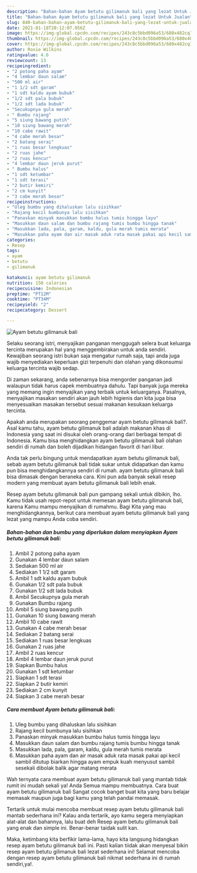 ```yaml
---
description: "Bahan-bahan Ayam betutu gilimanuk bali yang lezat Untuk Jualan"
title: "Bahan-bahan Ayam betutu gilimanuk bali yang lezat Untuk Jualan"
slug: 840-bahan-bahan-ayam-betutu-gilimanuk-bali-yang-lezat-untuk-jualan
date: 2021-01-18T20:12:07.056Z
image: https://img-global.cpcdn.com/recipes/243c8c5bbd096a53/680x482cq70/ayam-betutu-gilimanuk-bali-foto-resep-utama.jpg
thumbnail: https://img-global.cpcdn.com/recipes/243c8c5bbd096a53/680x482cq70/ayam-betutu-gilimanuk-bali-foto-resep-utama.jpg
cover: https://img-global.cpcdn.com/recipes/243c8c5bbd096a53/680x482cq70/ayam-betutu-gilimanuk-bali-foto-resep-utama.jpg
author: Roxie Wilkins
ratingvalue: 4.6
reviewcount: 13
recipeingredient:
- "2 potong paha ayam"
- "4 lembar daun salam"
- "500 ml air"
- "1 1/2 sdt garam"
- "1 sdt kaldu ayam bubuk"
- "1/2 sdt pala bubuk"
- "1/2 sdt lada bubuk"
- "Secukupnya gula merah"
- " Bumbu rajang"
- "5 siung bawang putih"
- "10 siung bawang merah"
- "10 cabe rawit"
- "4 cabe merah besar"
- "2 batang serai"
- "1 ruas besar lengkuas"
- "2 ruas jahe"
- "2 ruas kencur"
- "4 lembar daun jeruk purut"
- " Bumbu halus"
- "1 sdt ketumbar"
- "1 sdt terasi"
- "2 butir kemiri"
- "2 cm kunyit"
- "3 cabe merah besar"
recipeinstructions:
- "Uleg bumbu yang dihaluskan lalu sisihkan"
- "Rajang kecil bumbunya lalu sisihkan"
- "Panaskan minyak masukkan bumbu halus tumis hingga layu"
- "Masukkan daun salam dan bumbu rajang tumis bumbu hingga tanak"
- "Masukkan lada, pala, garam, kaldu, gula merah tumis merata"
- "Masukkan paha ayam dan air masak aduk rata masak pakai api kecil sambil ditutup biarkan hingga ayam empuk kuah menyusut sambil sesekali dibolak balik agar matang merata"
categories:
- Resep
tags:
- ayam
- betutu
- gilimanuk

katakunci: ayam betutu gilimanuk 
nutrition: 150 calories
recipecuisine: Indonesian
preptime: "PT12M"
cooktime: "PT34M"
recipeyield: "2"
recipecategory: Dessert

---
```



![Ayam betutu gilimanuk bali](https://img-global.cpcdn.com/recipes/243c8c5bbd096a53/680x482cq70/ayam-betutu-gilimanuk-bali-foto-resep-utama.jpg)

Selaku seorang istri, menyajikan panganan menggugah selera buat keluarga tercinta merupakan hal yang menggembirakan untuk anda sendiri. Kewajiban seorang istri bukan saja mengatur rumah saja, tapi anda juga wajib menyediakan keperluan gizi terpenuhi dan olahan yang dikonsumsi keluarga tercinta wajib sedap.

Di zaman  sekarang, anda sebenarnya bisa mengorder panganan jadi walaupun tidak harus capek membuatnya dahulu. Tapi banyak juga mereka yang memang ingin menyajikan yang terbaik untuk keluarganya. Pasalnya, menyajikan masakan sendiri akan jauh lebih higienis dan kita juga bisa menyesuaikan masakan tersebut sesuai makanan kesukaan keluarga tercinta. 



Apakah anda merupakan seorang penggemar ayam betutu gilimanuk bali?. Asal kamu tahu, ayam betutu gilimanuk bali adalah makanan khas di Indonesia yang saat ini disukai oleh orang-orang dari berbagai tempat di Indonesia. Kamu bisa menghidangkan ayam betutu gilimanuk bali olahan sendiri di rumah dan boleh dijadikan hidangan favorit di hari libur.

Anda tak perlu bingung untuk mendapatkan ayam betutu gilimanuk bali, sebab ayam betutu gilimanuk bali tidak sukar untuk didapatkan dan kamu pun bisa menghidangkannya sendiri di rumah. ayam betutu gilimanuk bali bisa dimasak dengan beraneka cara. Kini pun ada banyak sekali resep modern yang membuat ayam betutu gilimanuk bali lebih enak.

Resep ayam betutu gilimanuk bali pun gampang sekali untuk dibikin, lho. Kamu tidak usah repot-repot untuk memesan ayam betutu gilimanuk bali, karena Kamu mampu menyajikan di rumahmu. Bagi Kita yang mau menghidangkannya, berikut cara membuat ayam betutu gilimanuk bali yang lezat yang mampu Anda coba sendiri.

<!--inarticleads1-->

##### Bahan-bahan dan bumbu yang diperlukan dalam menyiapkan Ayam betutu gilimanuk bali:

1. Ambil 2 potong paha ayam
1. Gunakan 4 lembar daun salam
1. Sediakan 500 ml air
1. Sediakan 1 1/2 sdt garam
1. Ambil 1 sdt kaldu ayam bubuk
1. Gunakan 1/2 sdt pala bubuk
1. Gunakan 1/2 sdt lada bubuk
1. Ambil Secukupnya gula merah
1. Gunakan  Bumbu rajang
1. Ambil 5 siung bawang putih
1. Gunakan 10 siung bawang merah
1. Ambil 10 cabe rawit
1. Gunakan 4 cabe merah besar
1. Sediakan 2 batang serai
1. Sediakan 1 ruas besar lengkuas
1. Gunakan 2 ruas jahe
1. Ambil 2 ruas kencur
1. Ambil 4 lembar daun jeruk purut
1. Siapkan  Bumbu halus
1. Gunakan 1 sdt ketumbar
1. Siapkan 1 sdt terasi
1. Siapkan 2 butir kemiri
1. Sediakan 2 cm kunyit
1. Siapkan 3 cabe merah besar




<!--inarticleads2-->

##### Cara membuat Ayam betutu gilimanuk bali:

1. Uleg bumbu yang dihaluskan lalu sisihkan
1. Rajang kecil bumbunya lalu sisihkan
1. Panaskan minyak masukkan bumbu halus tumis hingga layu
1. Masukkan daun salam dan bumbu rajang tumis bumbu hingga tanak
1. Masukkan lada, pala, garam, kaldu, gula merah tumis merata
1. Masukkan paha ayam dan air masak aduk rata masak pakai api kecil sambil ditutup biarkan hingga ayam empuk kuah menyusut sambil sesekali dibolak balik agar matang merata




Wah ternyata cara membuat ayam betutu gilimanuk bali yang mantab tidak rumit ini mudah sekali ya! Anda Semua mampu membuatnya. Cara buat ayam betutu gilimanuk bali Sangat cocok banget buat kita yang baru belajar memasak maupun juga bagi kamu yang telah pandai memasak.

Tertarik untuk mulai mencoba membuat resep ayam betutu gilimanuk bali mantab sederhana ini? Kalau anda tertarik, ayo kamu segera menyiapkan alat-alat dan bahannya, lalu buat deh Resep ayam betutu gilimanuk bali yang enak dan simple ini. Benar-benar taidak sulit kan. 

Maka, ketimbang kita berfikir lama-lama, hayo kita langsung hidangkan resep ayam betutu gilimanuk bali ini. Pasti kalian tiidak akan menyesal bikin resep ayam betutu gilimanuk bali lezat sederhana ini! Selamat mencoba dengan resep ayam betutu gilimanuk bali nikmat sederhana ini di rumah sendiri,ya!.

